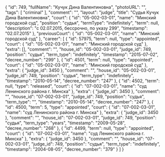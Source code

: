 {
    "id": 749,
    "fullName": "Кучук Дина Валентиновна",
    "photoURL": "",
    "tags": [
        "criminal"
    ],
    "comment": "",
    "layout": "judge",
    "title": "Судья Кучук Дина Валентиновна",
    "court": {
        "id": "05-002-03-01",
        "name": "Минский городской суд",
        "position": "судья",
        "termType": "indefinitely",
        "term": null,
        "description": "c 02.07.2015, бессрочно, по указу 299",
        "timestamp": "02.07.2015"
    },
    "previousCourt": {
        "id": "05-002-03-01",
        "name": "Минский городской суд"
    },
    "career": [
        {
            "id": 57975,
            "term": null,
            "type": "appointed",
            "court": {
                "id": "05-002-03-01",
                "name": "Минский городской суд"
            },
            "extra": [],
            "comment": "",
            "house_id": "05-002-03-01",
            "judge_id": 749,
            "position": "судья",
            "term_type": "indefinitely",
            "timestamp": "2015-07-02",
            "decree_number": "299"
        },
        {
            "id": 4501,
            "term": null,
            "type": "appointed",
            "court": {
                "id": "05-002-03-01",
                "name": "Минский городской суд"
            },
            "extra": {
                "judge_id": 3450
            },
            "comment": "",
            "house_id": "05-002-03-01",
            "judge_id": 749,
            "position": "судья",
            "term_type": "indefinitely",
            "timestamp": "2010-05-14",
            "decree_number": "247"
        },
        {
            "id": 4502,
            "term": null,
            "type": "released",
            "court": {
                "id": "07-002-03-01",
                "name": "суд Ленинского района г. Минска"
            },
            "extra": {
                "judge_id": 3450
            },
            "comment": "",
            "house_id": "07-002-03-01",
            "judge_id": 749,
            "position": "судья",
            "term_type": "",
            "timestamp": "2010-05-14",
            "decree_number": "247"
        },
        {
            "id": 4500,
            "term": 5,
            "type": "appointed",
            "court": {
                "id": "07-002-03-01",
                "name": "суд Ленинского района г. Минска"
            },
            "extra": {
                "judge_id": 3450
            },
            "comment": "",
            "house_id": "07-002-03-01",
            "judge_id": 749,
            "position": "судья",
            "term_type": "years",
            "timestamp": "2009-05-28",
            "decree_number": "268"
        },
        {
            "id": 4499,
            "term": null,
            "type": "appointed",
            "court": {
                "id": "07-002-03-01",
                "name": "суд Ленинского района г. Минска"
            },
            "extra": {
                "judge_id": 3450
            },
            "comment": "",
            "house_id": "07-002-03-01",
            "judge_id": 749,
            "position": "судья",
            "term_type": "indefinitely",
            "timestamp": "2004-08-05",
            "decree_number": "379"
        }
    ]
}